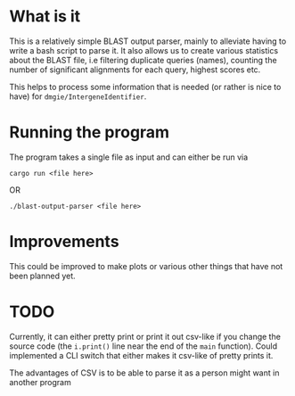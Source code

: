 # What is it

This is a relatively simple BLAST output parser, mainly to alleviate having to write a bash script to parse it. It also allows us to create various statistics about the BLAST file, i.e filtering duplicate queries (names), counting the number of significant alignments for each query, highest scores etc.

This helps to process some information that is needed (or rather is nice to have) for `dmgie/IntergeneIdentifier`. 

# Running the program
The program takes a single file as input and can either be run via

``` shell
cargo run <file here>
```

OR

``` shell
./blast-output-parser <file here>
```


# Improvements
This could be improved to make plots or various other things that have not been planned yet.

# TODO

Currently, it can either pretty print or print it out csv-like if you change the source code (the `i.print()` line near the end of the `main` function). Could implemented a CLI switch that either makes it csv-like of pretty prints it.

The advantages of CSV is to be able to parse it as a person might want in another program
